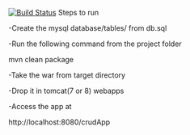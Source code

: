 [![Build Status](https://dev.azure.com/BPandiri9706/Testing/_apis/build/status/anandsanjayreddy.crudApp?branchName=master)](https://dev.azure.com/BPandiri9706/Testing/_build/latest?definitionId=1&branchName=master)
Steps to run

-Create the mysql database/tables/ from db.sql

-Run the following command from the project folder

   mvn clean package
   
-Take the war from target directory 

-Drop it in tomcat(7 or 8) webapps


-Access the app at
 
 http://localhost:8080/crudApp

